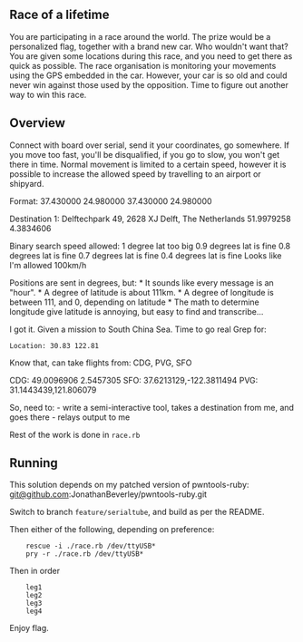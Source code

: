 
##  Race of a lifetime

You are participating in a race around the world. The prize would be a personalized flag, together with a brand new car. Who wouldn't want that? You are given some locations during this race, and you need to get there as quick as possible. The race organisation is monitoring your movements using the GPS embedded in the car. However, your car is so old and could never win against those used by the opposition. Time to figure out another way to win this race.

## Overview
Connect with board over serial, send it your coordinates, go somewhere. If you move too fast, you'll be disqualified, if you go to slow, you won't get there in time. Normal movement is limited to a certain speed, however it is possible to increase the allowed speed by travelling to an airport or shipyard. 

Format:
    37.430000   24.980000
    37.430000   24.980000

Destination 1:
    Delftechpark 49, 2628 XJ Delft, The Netherlands
    51.9979258  4.3834606

Binary search speed allowed:
    1 degree lat too big
    0.9 degrees lat is fine
    0.8 degrees lat is fine
    0.7 degrees lat is fine
    0.4 degrees lat is fine
    Looks like I'm allowed 100km/h

Positions are sent in degrees, but:
	* It sounds like every message is an "hour".
	* A degree of latitude is about 111km.
	* A degree of longitude is between 111, and 0, depending on latitude
	* The math to determine longitude give latitude is annoying, but easy to find and transcribe...

I got it. Given a mission to South China Sea. Time to go real
Grep for:
```
Location: 30.83 122.81
```
Know that, can take flights from:
    CDG, PVG, SFO

CDG: 49.0096906 2.5457305
SFO: 37.6213129,-122.3811494
PVG: 31.1443439,121.806079

So, need to:
    - write a semi-interactive tool, takes a destination from me, and goes there
    - relays output to me

Rest of the work is done in ``race.rb``

## Running
This solution depends on my patched version of pwntools-ruby:
git@github.com:JonathanBeverley/pwntools-ruby.git

Switch to branch `feature/serialtube`, and build as per the README.

Then either of the following, depending on preference:
```
	rescue -i ./race.rb /dev/ttyUSB*
	pry -r ./race.rb /dev/ttyUSB*
```

Then in order
```
	leg1
	leg2
	leg3
	leg4
```

Enjoy flag.

